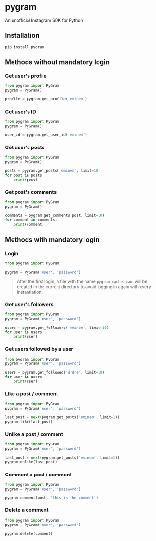 # pygram
An unofficial Instagram SDK for Python

## Installation
```bash
pip install pygram
```

## Methods without mandatory login
### Get user's profile
```python
from pygram import PyGram
pygram = PyGram()

profile = pygram.get_profile('eminem')
```

### Get user's ID
```python
from pygram import PyGram
pygram = PyGram()

user_id = pygram.get_user_id('eminem')
```

### Get user's posts
```python
from pygram import PyGram
pygram = PyGram()

posts = pygram.get_posts('eminem', limit=10)
for post in posts:
    print(post)
```

### Get post's comments
```python
from pygram import PyGram
pygram = PyGram()

comments = pygram.get_comments(post, limit=10)
for comment in comments:
    print(comment)
```

## Methods with mandatory login
### Login
```python
from pygram import PyGram

pygram = PyGram('user', 'password')
```
> After the first login, a file with the name `pygram-cache.json` will be created in the current directory to avoid logging in again with every instantiation.

### Get user's followers
```python
from pygram import PyGram
pygram = PyGram('user', 'password')

users = pygram.get_followers('eminem', limit=10)
for user in users:
    print(user)
```

### Get users followed by a user
```python
from pygram import PyGram
pygram = PyGram('user', 'password')

users = pygram.get_followed('drdre', limit=10)
for user in users:
    print(user)
```

### Like a post / comment
```python
from pygram import PyGram
pygram = PyGram('user', 'password')

last_post = next(pygram.get_posts('eminem', limit=1))
pygram.like(last_post)
```

### Unlike a post / comment
```python
from pygram import PyGram
pygram = PyGram('user', 'password')

last_post = next(pygram.get_posts('eminem', limit=1))
pygram.unlike(last_post)
```

### Comment a post / comment
```python
from pygram import PyGram
pygram = PyGram('user', 'password')

pygram.comment(post, 'this is the comment')
```

### Delete a comment
```python
from pygram import PyGram
pygram = PyGram('user', 'password')

pygram.delete(comment)
```
